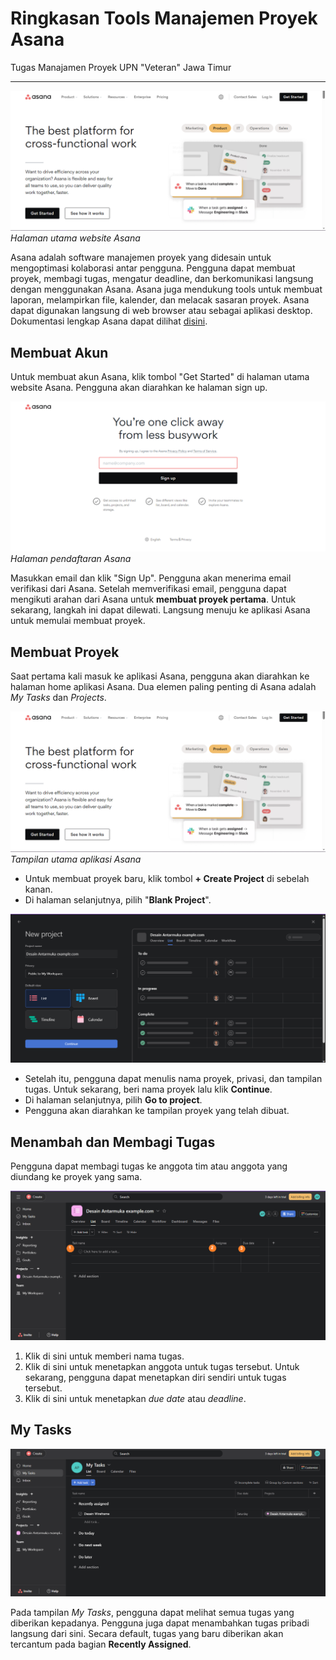 # Ringkasan Tools Manajemen Proyek Asana

Tugas Manajamen Proyek UPN "Veteran" Jawa Timur

---

![Halaman utama website Asana](assets/asana_home.png)
*Halaman utama website Asana*

Asana adalah software manajemen proyek yang didesain untuk mengoptimasi kolaborasi antar pengguna. Pengguna dapat membuat proyek, membagi tugas, mengatur deadline, dan berkomunikasi langsung dengan menggunakan Asana. Asana juga mendukung tools untuk membuat laporan, melampirkan file, kalender, dan melacak sasaran proyek. Asana dapat digunakan langsung di web browser atau sebagai aplikasi desktop. Dokumentasi lengkap Asana dapat dilihat [disini](https://asana.com/guide/help).

## Membuat Akun

Untuk membuat akun Asana, klik tombol "Get Started" di halaman utama website Asana. Pengguna akan diarahkan ke halaman sign up.

![Halaman pendaftaran Asana](assets/asana_signup.png)
*Halaman pendaftaran Asana*

Masukkan email dan klik "Sign Up". Pengguna akan menerima email verifikasi dari Asana. Setelah memverifikasi email, pengguna dapat mengikuti arahan dari Asana untuk **membuat proyek pertama**. Untuk sekarang, langkah ini dapat dilewati. Langsung menuju ke aplikasi Asana untuk memulai membuat proyek.

## Membuat Proyek

Saat pertama kali masuk ke aplikasi Asana, pengguna akan diarahkan ke halaman home aplikasi Asana. Dua elemen paling penting di Asana adalah *My Tasks* dan *Projects*.

![Aplikasi Asana](assets/asana_home.png)
*Tampilan utama aplikasi Asana*

- Untuk membuat proyek baru, klik tombol **+ Create Project** di sebelah kanan.
- Di halaman selanjutnya, pilih "**Blank Project**".

![New Project](assets/asana_new_project.png)

- Setelah itu, pengguna dapat menulis nama proyek, privasi, dan tampilan tugas. Untuk sekarang, beri nama proyek lalu klik **Continue**.
- Di halaman selanjutnya, pilih **Go to project**.
- Pengguna akan diarahkan ke tampilan proyek yang telah dibuat.

## Menambah dan Membagi Tugas

Pengguna dapat membagi tugas ke anggota tim atau anggota yang diundang ke proyek yang sama.

![Project View](assets/asana_project.png)

1. Klik di sini untuk memberi nama tugas.
2. Klik di sini untuk menetapkan anggota untuk tugas tersebut. Untuk sekarang, pengguna dapat menetapkan diri sendiri untuk tugas tersebut.
3. Klik di sini untuk menetapkan *due date* atau *deadline*.

## My Tasks

![Tampilan My Tasks](assets/asana_my_tasks.png)

Pada tampilan *My Tasks*, pengguna dapat melihat semua tugas yang diberikan kepadanya. Pengguna juga dapat menambahkan tugas pribadi langsung dari sini. Secara default, tugas yang baru diberikan akan tercantum pada bagian **Recently Assigned**.